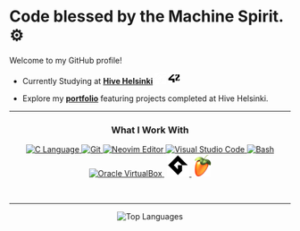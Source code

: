 #  Code blessed by the Machine Spirit. ⚙

Welcome to my GitHub profile!

- Currently Studying at [**Hive Helsinki**](https://www.hive.fi/en) 
  <img src="https://raw.githubusercontent.com/usvapel/usvapel/main/assets/icons/42white.png#gh-dark-mode-only" alt="42" width="20" height="20"/>
  <img src="https://raw.githubusercontent.com/usvapel/usvapel/main/assets/icons/42black.png#gh-light-mode-only" alt="42" width="20" height="20"/>
  
- Explore my [**portfolio**](https://github.com/usvapel/Hive_Helsinki_Projects) featuring projects completed at Hive Helsinki.

---

<div align="center">
  
  ### What I Work With
  
</div>

<p align="center">
  <a href="https://en.wikipedia.org/wiki/C_(programming_language)">
    <picture>
      <source media="(prefers-color-scheme: dark)" srcset="https://cdn.jsdelivr.net/gh/devicons/devicon@latest/icons/c/c-original.svg">
      <source media="(prefers-color-scheme: light)" srcset="https://cdn.jsdelivr.net/gh/devicons/devicon@latest/icons/c/c-original.svg">
      <img src="https://cdn.jsdelivr.net/gh/devicons/devicon@latest/icons/c/c-original.svg" alt="C Language" width="40" height="40" title="C Language"/>
    </picture>
  </a>
  <a href="https://git-scm.com/">
    <picture>
      <source media="(prefers-color-scheme: dark)" srcset="https://cdn.jsdelivr.net/gh/devicons/devicon@latest/icons/git/git-original.svg">
      <source media="(prefers-color-scheme: light)" srcset="https://cdn.jsdelivr.net/gh/devicons/devicon@latest/icons/git/git-original.svg">
      <img src="https://cdn.jsdelivr.net/gh/devicons/devicon@latest/icons/git/git-original.svg" alt="Git" width="40" height="40" title="Git"/>
    </picture>
  </a>
  <a href="https://neovim.io/">
    <picture>
      <source media="(prefers-color-scheme: dark)" srcset="https://cdn.jsdelivr.net/gh/devicons/devicon@latest/icons/neovim/neovim-original.svg">
      <source media="(prefers-color-scheme: light)" srcset="https://cdn.jsdelivr.net/gh/devicons/devicon@latest/icons/neovim/neovim-original.svg">
      <img src="https://cdn.jsdelivr.net/gh/devicons/devicon@latest/icons/neovim/neovim-original.svg" alt="Neovim Editor" width="40" height="40" title="Neovim Editor"/>
    </picture>
  </a>
  <a href="https://code.visualstudio.com/">
    <picture>
      <source media="(prefers-color-scheme: dark)" srcset="https://cdn.jsdelivr.net/gh/devicons/devicon@latest/icons/vscode/vscode-original.svg">
      <source media="(prefers-color-scheme: light)" srcset="https://cdn.jsdelivr.net/gh/devicons/devicon@latest/icons/vscode/vscode-original.svg">
      <img src="https://cdn.jsdelivr.net/gh/devicons/devicon@latest/icons/vscode/vscode-original.svg" alt="Visual Studio Code" width="40" height="40" title="Visual Studio Code"/>
    </picture>
  </a>
  <a href="https://www.gnu.org/software/bash/">
    <picture>
      <source media="(prefers-color-scheme: dark)" srcset="https://cdn.jsdelivr.net/gh/devicons/devicon@latest/icons/bash/bash-original.svg">
      <source media="(prefers-color-scheme: light)" srcset="https://cdn.jsdelivr.net/gh/devicons/devicon@latest/icons/bash/bash-original.svg">
      <img src="https://cdn.jsdelivr.net/gh/devicons/devicon@latest/icons/bash/bash-original.svg" alt="Bash" width="40" height="40" title="Bash"/>
    </picture>
  </a>
  <a href="https://www.virtualbox.org/">
    <picture>
      <source media="(prefers-color-scheme: dark)" srcset="https://upload.wikimedia.org/wikipedia/commons/f/ff/VirtualBox_2024_Logo.svg">
      <source media="(prefers-color-scheme: light)" srcset="https://upload.wikimedia.org/wikipedia/commons/f/ff/VirtualBox_2024_Logo.svg">
      <img src="https://upload.wikimedia.org/wikipedia/commons/f/ff/VirtualBox_2024_Logo.svg" alt="Oracle VirtualBox" width="40" height="40" title="Oracle VirtualBox"/>
    </picture>
  </a>
  <img src="https://via.placeholder.com/10x40/00000000/00000000" width="1" height="40"/>
  <a href="https://gamemaker.io/en">
    <picture>
      <source media="(prefers-color-scheme: dark)" srcset="https://cdn.brandfetch.io/idLXVOChpM/w/180/h/180/theme/light/logo.png?c=1dxbfHSJFAPEGdCLU4o5B">
      <source media="(prefers-color-scheme: light)" srcset="https://raw.githubusercontent.com/usvapel/usvapel/main/assets/icons/gamemakerblack.svg">
      <img src="https://raw.githubusercontent.com/usvapel/usvapel/main/assets/icons/gamemakerblack.svg" alt="Gamemaker Studio 2" width="40" height="40" title="Gamemaker Studio 2">
    </picture>
  </a>
  <img src="https://via.placeholder.com/10x40/00000000/00000000" width="1" height="40"/>
  <a href="https://www.image-line.com/fl-studio/">
    <picture>
      <source media="(prefers-color-scheme: dark)" srcset="https://raw.githubusercontent.com/usvapel/usvapel/main/assets/icons/flstudio.png">
      <source media="(prefers-color-scheme: light)" srcset="https://raw.githubusercontent.com/usvapel/usvapel/main/assets/icons/flstudio.png">
      <img src="https://raw.githubusercontent.com/usvapel/usvapel/main/assets/icons/flstudio.png" alt="FL studio" width="30" height="40" title="FL Studio"/>
    </picture>
  </a>
</p>

&nbsp;

---

<!--## Projects

A selection of academic projects focused on C programming, system development, and low-level computing.

### Project Portfolio

| Project | Description | Technologies | Grade |
|--------|-------------|--------------|:-----:|
| [**libft**](https://github.com/usvapel/libft) | Custom standard library in C, implementing memory manipulation, string operations, and utility functions. | C, libc | ![125](https://img.shields.io/badge/125-1?style=plastic)  |
| [**printf**](https://github.com/usvapel/printf) | Recreation of the `printf` function, handling formatted output and variadic arguments. | C, Variadic Functions | ![100](https://img.shields.io/badge/100-1?style=plastic) |
| [**get_next_line**](https://github.com/usvapel/get_next_line) | Line-by-line file reader using buffered input and static memory. | C, File I/O | ![100](https://img.shields.io/badge/100-1?style=plastic) |
| [**Born2BeRoot**](https://github.com/usvapel/born2BeRoot) | System administration project: secure VM setup, user/group policies, and monitoring via UFW and SSH. | Bash, Linux, VirtualBox | ![96](https://img.shields.io/badge/96-1?style=plastic) |
| [**fractol**](https://github.com/usvapel/fract-ol) | Interactive fractal renderer supporting Mandelbrot, Burning Ship and Julia sets with zoom/pan capabilities. | C, MLX42, Graphics Programming | ![125](https://img.shields.io/badge/125-1?style=plastic) |

> **!** &nbsp;&nbsp; *All projects were completed as part of the 42 curriculum. Grades reflect evaluation results.*-->

<div align="center">
  <img src="https://github-readme-stats.vercel.app/api/top-langs/?username=usvapel&layout=compact&theme=radical" alt="Top Languages" />
</div>

<!-- [![trophy](https://github-profile-trophy.vercel.app/?username=usvapel)](https://github.com/ryo-ma/github-profile-trophy) -->
<img src="https://via.placeholder.com/10x40/00000000/00000000" width="1" height="40"/>
